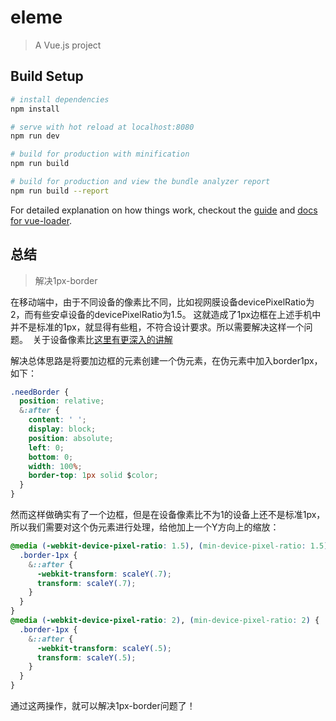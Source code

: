# eleme

> A Vue.js project

## Build Setup

``` bash
# install dependencies
npm install

# serve with hot reload at localhost:8080
npm run dev

# build for production with minification
npm run build

# build for production and view the bundle analyzer report
npm run build --report
```

For detailed explanation on how things work, checkout the [guide](http://vuejs-templates.github.io/webpack/) and [docs for vue-loader](http://vuejs.github.io/vue-loader).

## 总结

> 解决1px-border

在移动端中，由于不同设备的像素比不同，比如视网膜设备devicePixelRatio为2，而有些安卓设备的devicePixelRatio为1.5。 这就造成了1px边框在上述手机中并不是标准的1px，就显得有些粗，不符合设计要求。所以需要解决这样一个问题。  关于设备像素比[这里有更深入的讲解](http://www.zhangxinxu.com/wordpress/2012/08/window-devicepixelratio/)


解决总体思路是将要加边框的元素创建一个伪元素，在伪元素中加入border1px， 如下：

```css
.needBorder {
  position: relative;
  &:after {
    content: ' ';
    display: block;
    position: absolute;
    left: 0;
    bottom: 0;
    width: 100%;
    border-top: 1px solid $color;
  }
}
```

然而这样做确实有了一个边框，但是在设备像素比不为1的设备上还不是标准1px， 所以我们需要对这个伪元素进行处理，给他加上一个Y方向上的缩放：

```css
@media (-webkit-device-pixel-ratio: 1.5), (min-device-pixel-ratio: 1.5) {
  .border-1px {
    &::after {
      -webkit-transform: scaleY(.7);
      transform: scaleY(.7);
    }
  }
}
@media (-webkit-device-pixel-ratio: 2), (min-device-pixel-ratio: 2) {
  .border-1px {
    &::after {
      -webkit-transform: scaleY(.5);
      transform: scaleY(.5);
    }
  }
}
```
通过这两操作，就可以解决1px-border问题了！
